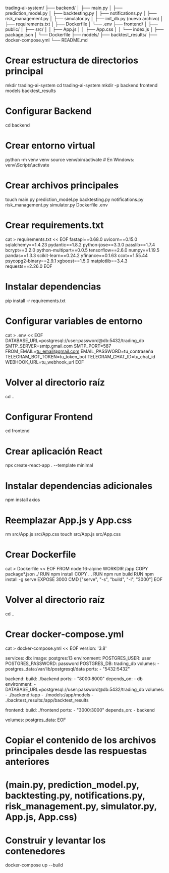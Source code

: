 trading-ai-system/
├── backend/
│   ├── main.py
│   ├── prediction_model.py
│   ├── backtesting.py
│   ├── notifications.py
│   ├── risk_management.py
│   ├── simulator.py
│   ├── init_db.py (nuevo archivo)
│   ├── requirements.txt
│   ├── Dockerfile
│   └── .env
├── frontend/
│   ├── public/
│   ├── src/
│   │   ├── App.js
│   │   ├── App.css
│   │   └── index.js
│   ├── package.json
│   └── Dockerfile
├── models/
├── backtest_results/
├── docker-compose.yml
└── README.md

# Crear estructura de directorios principal
mkdir trading-ai-system
cd trading-ai-system
mkdir -p backend frontend models backtest_results

# Configurar Backend
cd backend

# Crear entorno virtual
python -m venv venv
source venv/bin/activate  # En Windows: venv\Scripts\activate

# Crear archivos principales
touch main.py prediction_model.py backtesting.py notifications.py risk_management.py simulator.py Dockerfile .env

# Crear requirements.txt
cat > requirements.txt << EOF
fastapi==0.68.0
uvicorn==0.15.0
sqlalchemy==1.4.23
pydantic==1.8.2
python-jose==3.3.0
passlib==1.7.4
bcrypt==3.2.0
python-multipart==0.0.5
tensorflow==2.6.0
numpy==1.19.5
pandas==1.3.3
scikit-learn==0.24.2
yfinance==0.1.63
ccxt==1.55.44
psycopg2-binary==2.9.1
xgboost==1.5.0
matplotlib==3.4.3
requests==2.26.0
EOF

# Instalar dependencias
pip install -r requirements.txt

# Configurar variables de entorno
cat > .env << EOF
DATABASE_URL=postgresql://user:password@db:5432/trading_db
SMTP_SERVER=smtp.gmail.com
SMTP_PORT=587
FROM_EMAIL=tu_email@gmail.com
EMAIL_PASSWORD=tu_contraseña
TELEGRAM_BOT_TOKEN=tu_token_bot
TELEGRAM_CHAT_ID=tu_chat_id
WEBHOOK_URL=tu_webhook_url
EOF

# Volver al directorio raíz
cd ..

# Configurar Frontend
cd frontend

# Crear aplicación React
npx create-react-app . --template minimal

# Instalar dependencias adicionales
npm install axios

# Reemplazar App.js y App.css
rm src/App.js src/App.css
touch src/App.js src/App.css

# Crear Dockerfile
cat > Dockerfile << EOF
FROM node:16-alpine
WORKDIR /app
COPY package*.json ./
RUN npm install
COPY . .
RUN npm run build
RUN npm install -g serve
EXPOSE 3000
CMD ["serve", "-s", "build", "-l", "3000"]
EOF

# Volver al directorio raíz
cd ..

# Crear docker-compose.yml
cat > docker-compose.yml << EOF
version: '3.8'

services:
  db:
    image: postgres:13
    environment:
      POSTGRES_USER: user
      POSTGRES_PASSWORD: password
      POSTGRES_DB: trading_db
    volumes:
      - postgres_data:/var/lib/postgresql/data
    ports:
      - "5432:5432"

  backend:
    build: ./backend
    ports:
      - "8000:8000"
    depends_on:
      - db
    environment:
      - DATABASE_URL=postgresql://user:password@db:5432/trading_db
    volumes:
      - ./backend:/app
      - ./models:/app/models
      - ./backtest_results:/app/backtest_results

  frontend:
    build: ./frontend
    ports:
      - "3000:3000"
    depends_on:
      - backend

volumes:
  postgres_data:
EOF

# Copiar el contenido de los archivos principales desde las respuestas anteriores
# (main.py, prediction_model.py, backtesting.py, notifications.py, risk_management.py, simulator.py, App.js, App.css)

# Construir y levantar los contenedores
docker-compose up --build